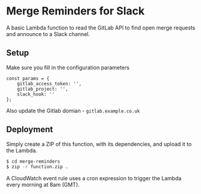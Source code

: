 # Merge Reminders for Slack
A basic Lambda function to read the GitLab API to find open merge requests and announce to a Slack channel.

## Setup

Make sure you fill in the configuration parameters

```
const params = {
    gitlab_access_token: '',
    gitlab_project: '',
    slack_hook: ''
};
```

Also update the Gitlab domian - `gitlab.example.co.uk`

## Deployment

Simply create a ZIP of this function, with its dependencies, and upload it to the Lambda.

```bash
$ cd merge-reminders
$ zip -r function.zip .
```

A CloudWatch event rule uses a cron expression to trigger the Lambda every morning at 8am (GMT).
